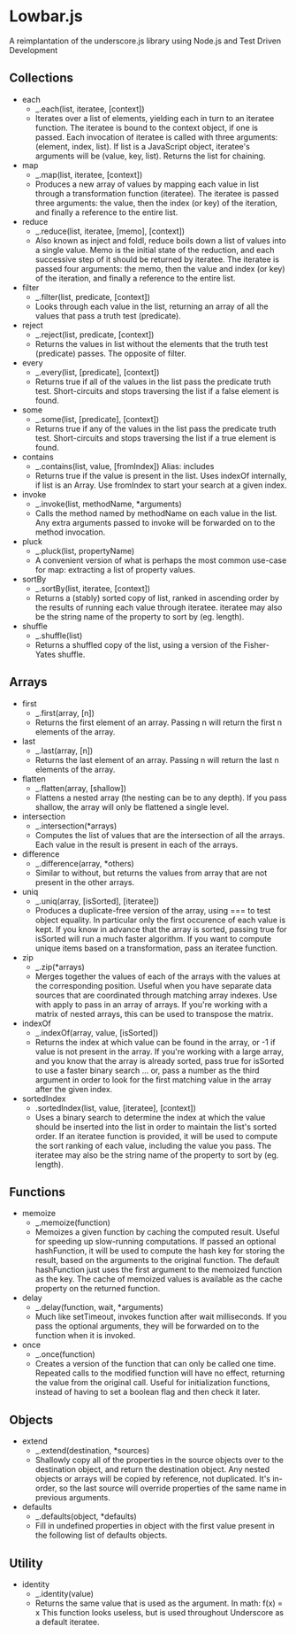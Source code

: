 # Lowbar.js

A reimplantation of the underscore.js library using Node.js and Test Driven Development

## Collections
* each
    - _.each(list, iteratee, [context])
    - Iterates over a list of elements, yielding each in turn to an iteratee function. The iteratee is bound to the context object, if one is passed. Each invocation of iteratee is called with three arguments: (element, index, list). If list is a JavaScript object, iteratee's arguments will be (value, key, list). Returns the list for chaining.
* map
    - _.map(list, iteratee, [context]) 
    - Produces a new array of values by mapping each value in list through a transformation function (iteratee). The iteratee is passed three arguments: the value, then the index (or key) of the iteration, and finally a reference to the entire list.
* reduce
    - _.reduce(list, iteratee, [memo], [context])
    - Also known as inject and foldl, reduce boils down a list of values into a single value. Memo is the initial state of the reduction, and each successive step of it should be returned by iteratee. The iteratee is passed four arguments: the memo, then the value and index (or key) of the iteration, and finally a reference to the entire list.
* filter
    - _.filter(list, predicate, [context])
    - Looks through each value in the list, returning an array of all the values that pass a truth test (predicate).
* reject
    - _.reject(list, predicate, [context]) 
    - Returns the values in list without the elements that the truth test (predicate) passes. The opposite of filter.
* every
    - _.every(list, [predicate], [context]) 
    - Returns true if all of the values in the list pass the predicate truth test. Short-circuits and stops traversing the list if a false element is found.
* some
    - _.some(list, [predicate], [context]) 
    - Returns true if any of the values in the list pass the predicate truth test. Short-circuits and stops traversing the list if a true element is found.
* contains
    - _.contains(list, value, [fromIndex]) Alias: includes 
    - Returns true if the value is present in the list. Uses indexOf internally, if list is an Array. Use fromIndex to start your search at a given index.
* invoke
    - _.invoke(list, methodName, *arguments) 
    - Calls the method named by methodName on each value in the list. Any extra arguments passed to invoke will be forwarded on to the method invocation.
* pluck
    - _.pluck(list, propertyName) 
    - A convenient version of what is perhaps the most common use-case for map: extracting a list of property values.
* sortBy
    - _.sortBy(list, iteratee, [context]) 
    - Returns a (stably) sorted copy of list, ranked in ascending order by the results of running each value through iteratee. iteratee may also be the string name of the property to sort by (eg. length).
* shuffle
    - _.shuffle(list) 
    - Returns a shuffled copy of the list, using a version of the Fisher-Yates shuffle.

## Arrays
* first
    - _.first(array, [n])
    - Returns the first element of an array. Passing n will return the first n elements of the array. 
* last
    - _.last(array, [n]) 
    - Returns the last element of an array. Passing n will return the last n elements of the array.
* flatten
    - _.flatten(array, [shallow]) 
    - Flattens a nested array (the nesting can be to any depth). If you pass shallow, the array will only be flattened a single level.
* intersection
    - _.intersection(*arrays) 
    - Computes the list of values that are the intersection of all the arrays. Each value in the result is present in each of the arrays.
* difference
    - _.difference(array, *others) 
    - Similar to without, but returns the values from array that are not present in the other arrays.
* uniq
    - _.uniq(array, [isSorted], [iteratee]) 
    - Produces a duplicate-free version of the array, using === to test object equality. In particular only the first occurence of each value is kept. If you know in advance that the array is sorted, passing true for isSorted will run a much faster algorithm. If you want to compute unique items based on a transformation, pass an iteratee function.
* zip
    - _.zip(*arrays) 
    - Merges together the values of each of the arrays with the values at the corresponding position. Useful when you have separate data sources that are coordinated through matching array indexes. Use with apply to pass in an array of arrays. If you're working with a matrix of nested arrays, this can be used to transpose the matrix.
* indexOf
    - _.indexOf(array, value, [isSorted]) 
    - Returns the index at which value can be found in the array, or -1 if value is not present in the array. If you're working with a large array, and you know that the array is already sorted, pass true for isSorted to use a faster binary search ... or, pass a number as the third argument in order to look for the first matching value in the array after the given index. 
* sortedIndex
    - .sortedIndex(list, value, [iteratee], [context]) 
    - Uses a binary search to determine the index at which the value should be inserted into the list in order to maintain the list's sorted order. If an iteratee function is provided, it will be used to compute the sort ranking of each value, including the value you pass. The iteratee may also be the string name of the property to sort by (eg. length).

## Functions
* memoize
    - _.memoize(function) 
    - Memoizes a given function by caching the computed result. Useful for speeding up slow-running computations. If passed an optional hashFunction, it will be used to compute the hash key for storing the result, based on the arguments to the original function. The default hashFunction just uses the first argument to the memoized function as the key. The cache of memoized values is available as the cache property on the returned function.
* delay
    - _.delay(function, wait, *arguments) 
    - Much like setTimeout, invokes function after wait milliseconds. If you pass the optional arguments, they will be forwarded on to the function when it is invoked.
* once
    - _.once(function) 
    - Creates a version of the function that can only be called one time. Repeated calls to the modified function will have no effect, returning the value from the original call. Useful for initialization functions, instead of having to set a boolean flag and then check it later.

## Objects
* extend
    - _.extend(destination, *sources) 
    - Shallowly copy all of the properties in the source objects over to the destination object, and return the destination object. Any nested objects or arrays will be copied by reference, not duplicated. It's in-order, so the last source will override properties of the same name in previous arguments.
* defaults
    - _.defaults(object, *defaults) 
    - Fill in undefined properties in object with the first value present in the following list of defaults objects.

## Utility
* identity
    - _.identity(value) 
    - Returns the same value that is used as the argument. In math: f(x) = x This function looks useless, but is used throughout Underscore as a default iteratee.